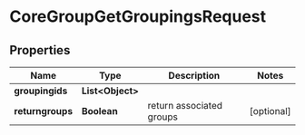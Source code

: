 

# CoreGroupGetGroupingsRequest


## Properties

| Name | Type | Description | Notes |
|------------ | ------------- | ------------- | -------------|
|**groupingids** | **List&lt;Object&gt;** |  |  |
|**returngroups** | **Boolean** | return associated groups |  [optional] |



